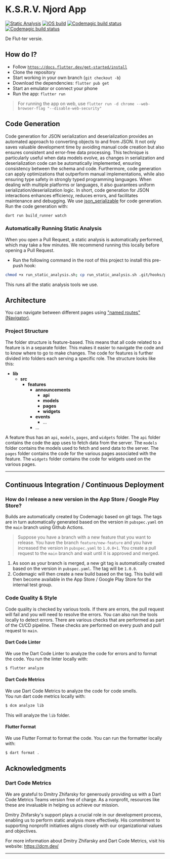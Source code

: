 # K.S.R.V. Njord App
[![Static Analysis](https://github.com/ksrvnjord/app.main/actions/workflows/static-analysis.yml/badge.svg)](https://github.com/ksrvnjord/app.main/actions/workflows/static-analysis.yml)
[![iOS build](https://github.com/ksrvnjord/app.main/actions/workflows/build-ios.yml/badge.svg)](https://github.com/ksrvnjord/app.main/actions/workflows/build-ios.yml)
[![Codemagic build status](https://api.codemagic.io/apps/639df4a27b07a355e8861df9/639df4a27b07a355e8861df8/status_badge.svg)](https://codemagic.io/apps/639df4a27b07a355e8861df9/639df4a27b07a355e8861df8/latest_build)
[![Codemagic build status](https://codemagic.io/app/66d76a60e20a048bd162379d/workflow/66d76a60e20a048bd162379c/status_badge.svg)](https://codemagic.io/app/66d76a60e20a048bd162379d/workflow/66d76a60e20a048bd162379c/latest_build)

De Flut-ter versie.

## How do I?

- Follow [`https://docs.flutter.dev/get-started/install`](https://docs.flutter.dev/get-started/install)
- Clone the repository
- Start working in your own branch (`git checkout -b`)
- Download the dependencies: `flutter pub get`
- Start an emulator or connect your phone
- Run the app: `flutter run`

> For running the app on web, use `flutter run -d chrome --web-browser-flag "--disable-web-security"`


## Code Generation
Code generation for JSON serialization and deserialization provides an automated approach to converting objects to and from JSON. It not only saves valuable development time by avoiding manual code creation but also ensures consistent and error-free data processing. This technique is particularly useful when data models evolve, as changes in serialization and deserialization code can be automatically implemented, ensuring consistency between the schema and code. Furthermore, code generation can apply optimizations that outperform manual implementations, while also ensuring type safety in strongly typed programming languages. When dealing with multiple platforms or languages, it also guarantees uniform serialization/deserialization logic. In short, code generation for JSON interactions enhances efficiency, reduces errors, and facilitates maintenance and debugging.
We use [json_serializable](https://pub.dev/packages/json_serializable) for code generation. 
Run the code generation with:

```bash
dart run build_runner watch
```


### Automatically Running Static Analysis
When you open a Pull Request, a static analysis is automatically performed, which may take a few minutes. We recommend running this locally before opening a Pull Request.
- Run the following command in the root of this project to install this pre-push hook:
```bash
chmod +x run_static_analysis.sh; cp run_static_analysis.sh .git/hooks/pre-push; chmod 700 .git/hooks/pre-push
```
This runs all the static analysis tools we use.

## Architecture
You can navigate between different pages using ["named routes" (Navigator)](https://api.flutter.dev/flutter/widgets/Navigator-class.html).

### Project Structure
The folder structure is feature-based. This means that all code related to a feature is in a separate folder. This makes it easier to navigate the code and to know where to go to make changes. The code for features is further divided into folders each serving a specific role. The structure looks like this:


- **lib**
    -  **src**
        - **features**
            - **announcements**
                - **api**
                - **models**
                - **pages**
                - **widgets**
            - **events**
                - ...
            - ...


A feature thus has an `api`, `models`, `pages`, and `widgets` folder. The `api` folder contains the code the app uses to fetch data from the server. The `models` folder contains the models used to fetch and send data to the server. The `pages` folder contains the code for the various pages associated with the feature. The `widgets` folder contains the code for widgets used on the various pages.

---
## Continuous Integration / Continuous Deployment
### How do I release a new version in the App Store / Google Play Store?
Builds are automatically created by Codemagic based on git tags.
The tags are in turn automatically generated based on the version in `pubspec.yaml` on the `main` branch using Github Actions.

 > Suppose you have a branch with a new feature that you want to release. You have the branch `feature/new-feature` and you have increased the version in `pubspec.yaml` to `1.0.0+1`. You create a pull request to the `main` branch and wait until it is approved and merged. 
1. As soon as your branch is merged, a new git tag is automatically created based on the version in `pubspec.yaml`. The tag will be `1.0.0`.
2. Codemagic will then create a new build based on the tag. This build will then become available in the App Store / Google Play Store for the internal test group.

### Code Quality & Style
Code quality is checked by various tools. If there are errors, the pull request will fail and you will need to resolve the errors. You can also run the tools locally to detect errors.
There are various checks that are performed as part of the CI/CD pipeline. These checks are performed on every push and pull request to `main`.

#### Dart Code Linter
We use the Dart Code Linter to analyze the code for errors and to format the code.
You run the linter locally with:
```bash
$ flutter analyze
```

#### Dart Code Metrics
We use Dart Code Metrics to analyze the code for code smells.  
You run dart code metrics locally with:
```bash
$ dcm analyze lib
```
This will analyze the `lib` folder.

#### Flutter Format
We use Flutter Format to format the code. 
You can run the formatter locally with:
```bash
$ dart format .
```


## Acknowledgments

### Dart Code Metrics

We are grateful to Dmitry Zhifarsky for generously providing us with a Dart Code Metrics Teams version free of charge. As a nonprofit, resources like these are invaluable in helping us achieve our mission.

Dmitry Zhifarsky's support plays a crucial role in our development process, enabling us to perform static analysis more effectively. His commitment to supporting nonprofit initiatives aligns closely with our organizational values and objectives.

For more information about Dmitry Zhifarsky and Dart Code Metrics, visit his website: https://dcm.dev/

---

